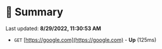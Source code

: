 # 📖 Summary
Last updated: **8/29/2022, 11:30:53 AM**

- `GET` [https://google.com](https://google.com) - **Up** (125ms)
